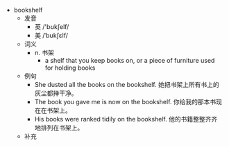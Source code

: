 - bookshelf
  - 发音
    - 英 /'bʊkʃelf/
    - 美 /ˈbʊkʃɛlf/
  - 词义
    - n. 书架
      - a shelf that you keep books on, or a piece of furniture used for holding books
  - 例句
    - She dusted all the books on the bookshelf. 她把书架上所有书上的灰尘都掸干净。
    - The book you gave me is now on the bookshelf. 你给我的那本书现在在书架上。
    - His books were ranked tidily on the bookshelf. 他的书籍整整齐齐地排列在书架上。
  - 补充